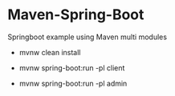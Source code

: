 # Maven-Spring-Boot
Springboot example using Maven multi modules 


- mvnw clean install

- mvnw spring-boot:run -pl client

- mvnw spring-boot:run -pl admin